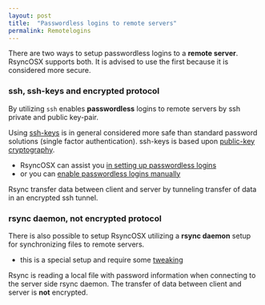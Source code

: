 ```yaml
---
layout: post
title:  "Passwordless logins to remote servers"
permalink: Remotelogins
---
```

There are two ways to setup passwordless logins to a **remote server**. RsyncOSX supports both. It is advised to use the first because it is considered more secure.

### ssh, ssh-keys and encrypted protocol

By utilizing `ssh` enables **passwordless** logins to remote servers by ssh private and public key-pair.

Using [ssh-keys](https://wiki.archlinux.org/index.php/SSH_keys) is in general considered more safe than standard password solutions (single factor authentication). ssh-keys is based upon [public-key cryptography](https://en.wikipedia.org/wiki/Public-key_cryptography).

- RsyncOSX can assist you [in setting up passwordless logins](/ssh)
- or you can [enable passwordless logins manually](/PasswordlessLogin)

Rsync transfer data between client and server by tunneling transfer of data in an encrypted ssh tunnel.

### rsync daemon, not encrypted protocol

There is also possible to setup RsyncOSX utilizing a **rsync daemon** setup for synchronizing files to remote servers.

- this is a special setup and require some [tweaking](/Rsyncdaemon)

Rsync is reading a local file with password information when connecting to the server side rsync daemon. The transfer of data between client and server is **not** encrypted.
